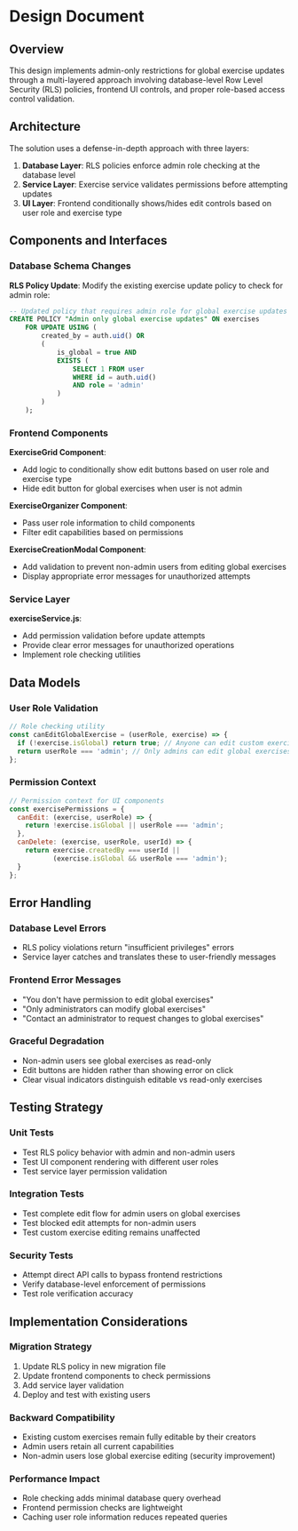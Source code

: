 # Design Document

## Overview

This design implements admin-only restrictions for global exercise updates through a multi-layered approach involving database-level Row Level Security (RLS) policies, frontend UI controls, and proper role-based access control validation.

## Architecture

The solution uses a defense-in-depth approach with three layers:

1. **Database Layer**: RLS policies enforce admin role checking at the database level
2. **Service Layer**: Exercise service validates permissions before attempting updates
3. **UI Layer**: Frontend conditionally shows/hides edit controls based on user role and exercise type

## Components and Interfaces

### Database Schema Changes

**RLS Policy Update**: Modify the existing exercise update policy to check for admin role:

```sql
-- Updated policy that requires admin role for global exercise updates
CREATE POLICY "Admin only global exercise updates" ON exercises
    FOR UPDATE USING (
        created_by = auth.uid() OR 
        (
            is_global = true AND 
            EXISTS (
                SELECT 1 FROM user 
                WHERE id = auth.uid() 
                AND role = 'admin'
            )
        )
    );
```

### Frontend Components

**ExerciseGrid Component**: 
- Add logic to conditionally show edit buttons based on user role and exercise type
- Hide edit button for global exercises when user is not admin

**ExerciseOrganizer Component**:
- Pass user role information to child components
- Filter edit capabilities based on permissions

**ExerciseCreationModal Component**:
- Add validation to prevent non-admin users from editing global exercises
- Display appropriate error messages for unauthorized attempts

### Service Layer

**exerciseService.js**:
- Add permission validation before update attempts
- Provide clear error messages for unauthorized operations
- Implement role checking utilities

## Data Models

### User Role Validation

```javascript
// Role checking utility
const canEditGlobalExercise = (userRole, exercise) => {
  if (!exercise.isGlobal) return true; // Anyone can edit custom exercises
  return userRole === 'admin'; // Only admins can edit global exercises
};
```

### Permission Context

```javascript
// Permission context for UI components
const exercisePermissions = {
  canEdit: (exercise, userRole) => {
    return !exercise.isGlobal || userRole === 'admin';
  },
  canDelete: (exercise, userRole, userId) => {
    return exercise.createdBy === userId || 
           (exercise.isGlobal && userRole === 'admin');
  }
};
```

## Error Handling

### Database Level Errors
- RLS policy violations return "insufficient privileges" errors
- Service layer catches and translates these to user-friendly messages

### Frontend Error Messages
- "You don't have permission to edit global exercises"
- "Only administrators can modify global exercises"
- "Contact an administrator to request changes to global exercises"

### Graceful Degradation
- Non-admin users see global exercises as read-only
- Edit buttons are hidden rather than showing error on click
- Clear visual indicators distinguish editable vs read-only exercises

## Testing Strategy

### Unit Tests
- Test RLS policy behavior with admin and non-admin users
- Test UI component rendering with different user roles
- Test service layer permission validation

### Integration Tests
- Test complete edit flow for admin users on global exercises
- Test blocked edit attempts for non-admin users
- Test custom exercise editing remains unaffected

### Security Tests
- Attempt direct API calls to bypass frontend restrictions
- Verify database-level enforcement of permissions
- Test role verification accuracy

## Implementation Considerations

### Migration Strategy
1. Update RLS policy in new migration file
2. Update frontend components to check permissions
3. Add service layer validation
4. Deploy and test with existing users

### Backward Compatibility
- Existing custom exercises remain fully editable by their creators
- Admin users retain all current capabilities
- Non-admin users lose global exercise editing (security improvement)

### Performance Impact
- Role checking adds minimal database query overhead
- Frontend permission checks are lightweight
- Caching user role information reduces repeated queries